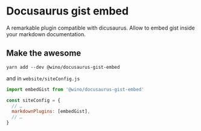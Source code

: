 # Docusaurus gist embed

A remarkable plugin compatible with dicusaurus. Allow to embed gist inside your markdown documentation.

## Make the awesome

```
yarn add --dev @wino/docusaurus-gist-embed
```

and in `website/siteConfig.js`

```js
import embedGist from '@wino/docusaurus-gist-embed'

const siteConfig = {
  // …
  markdownPlugins: [embedGist],
  // …
}
```
